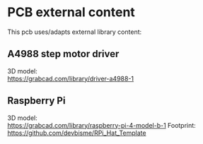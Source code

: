# PCB external content

This pcb uses/adapts external library content:

## A4988 step motor driver
3D model:  
https://grabcad.com/library/driver-a4988-1

## Raspberry Pi
3D model:  
https://grabcad.com/library/raspberry-pi-4-model-b-1
Footprint:
https://github.com/devbisme/RPi_Hat_Template